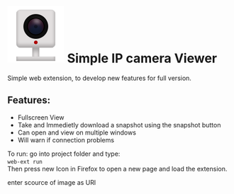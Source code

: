
# ![IP Camera](./icons/iconSVG.svg) Simple IP camera Viewer
Simple web extension, to develop new features for full version.

## Features:

- Fullscreen View
- Take and Immedietly download a snapshot using the snapshot button
- Can open and view on multiple windows
- Will warn if connection problems


To run: go into project folder and type:  
```web-ext run```  
Then press new Icon in Firefox to open a new page and load the extension.

enter scource of image as URl
